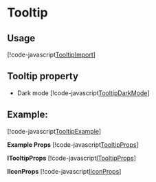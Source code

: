 # Tooltip

## Usage

[!code-javascript[TooltipImport](../../src/Dependencies/Tooltip/examples/CustomTooltipExample.tsx?name=TooltipImport)]

## Tooltip property

- Dark mode
  [!code-javascript[TooltipDarkMode](../../src/Dependencies/Tooltip/examples/CustomTooltipExample.tsx?name=TooltipDarkMode)]

## Example:

[!code-javascript[TooltipExample](../../src/Dependencies/Tooltip/examples/CustomTooltipExample.tsx?name=TooltipExample)]

**Example Props**
[!code-javascript[TooltipProps](../../src/Dependencies/Tooltip/CustomTooltipStyle.ts?name=TooltipProps)]

**ITooltipProps**
[!code-javascript[ITooltipProps](../../src/Dependencies/Tooltip/Tooltip.types.d.ts?name=ITooltipProps)]

**IIconProps**
[!code-javascript[IIconProps](../../src/Dependencies/@uifabric/icons/Icon.types.d.ts?name=IIconProps)]
